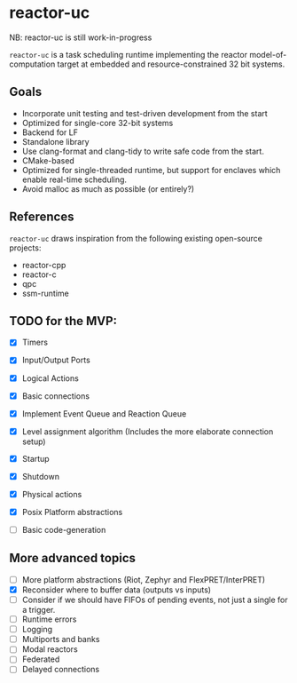 # reactor-uc

NB: reactor-uc is still work-in-progress

`reactor-uc` is a task scheduling runtime implementing the reactor
model-of-computation target at embedded and resource-constrained 32 bit systems.

## Goals
- Incorporate unit testing and test-driven development from the start
- Optimized for single-core 32-bit systems
- Backend for LF
- Standalone library
- Use clang-format and clang-tidy to write safe code from the start.
- CMake-based
- Optimized for single-threaded runtime, but support for enclaves which enable 
real-time scheduling.
- Avoid malloc as much as possible (or entirely?)

## References
`reactor-uc` draws inspiration from the following existing open-source projects:
- reactor-cpp
- reactor-c
- qpc
- ssm-runtime

## TODO for the MVP:
- [x] Timers
- [x] Input/Output Ports
- [x] Logical Actions
- [x] Basic connections
- [x] Implement Event Queue and Reaction Queue
- [x] Level assignment algorithm (Includes the more elaborate connection setup)
- [x] Startup
- [x] Shutdown
- [x] Physical actions
- [x] Posix Platform abstractions
- [ ] Basic code-generation


## More advanced topics
- [ ] More platform abstractions (Riot, Zephyr and FlexPRET/InterPRET)
- [x] Reconsider where to buffer data (outputs vs inputs)
- [ ] Consider if we should have FIFOs of pending events, not just a single for a trigger.
- [ ] Runtime errors
- [ ] Logging
- [ ] Multiports and banks
- [ ] Modal reactors
- [ ] Federated
- [ ] Delayed connections